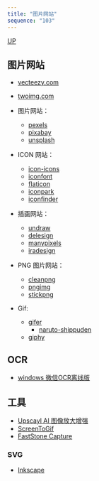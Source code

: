 ```yaml
---
title: "图片网站"
sequence: "103"
---
```


[UP](/res/res-index.html)


## 图片网站

- [vecteezy.com](https://www.vecteezy.com/)
- [twoimg.com](https://www.twoimg.com/)

- 图片网站：
    - [pexels](https://www.pexels.com/)
    - [pixabay](https://pixabay.com/)
    - [unsplash](https://unsplash.com/)
- ICON 网站：
    - [icon-icons](https://icon-icons.com/)
    - [iconfont](https://www.iconfont.cn/)
    - [flaticon](https://www.flaticon.com/)
    - [iconpark](https://iconpark.oceanengine.com/home)
    - [iconfinder](https://www.iconfinder.com/)
- 插画网站：
    - [undraw](https://undraw.co/illustrations)
    - [delesign](https://delesign.com/free-designs/graphics/)
    - [manypixels](https://www.manypixels.co/gallery)
    - [iradesign](https://iradesign.io/illustrations)


- PNG 图片网站：
    - [cleanpng](https://www.cleanpng.com/)
    - [pngimg](https://pngimg.com/)
    - [stickpng](https://www.stickpng.com/)
- Gif:
    - [gifer](https://gifer.com/)
        - [naruto-shippuden](https://gifer.com/en/gifs/naruto-shippuden)
    - [giphy](https://giphy.com/)

## OCR

- [windows 微信OCR离线版](https://www.52pojie.cn/thread-1996549-1-1.html)

## 工具

- [Upscayl AI 图像放大增强](https://foxirj.com/upscayl-win.html)
- [ScreenToGif](https://foxirj.com/screentogif.html)
- [FastStone Capture](https://foxirj.com/faststone-capture.html)

### SVG

- [Inkscape](https://inkscape.org/)
